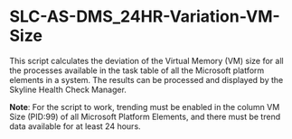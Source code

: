# SLC-AS-DMS_24HR-Variation-VM-Size

This script calculates the deviation of the Virtual Memory (VM) size for all the processes available in the task table of all the Microsoft platform elements in a system. The results can be processed and displayed by the Skyline Health Check Manager.

**Note**: For the script to work, trending must be enabled in the column VM Size (PID:99) of all Microsoft Platform Elements, and there must be trend data available for at least 24 hours.
